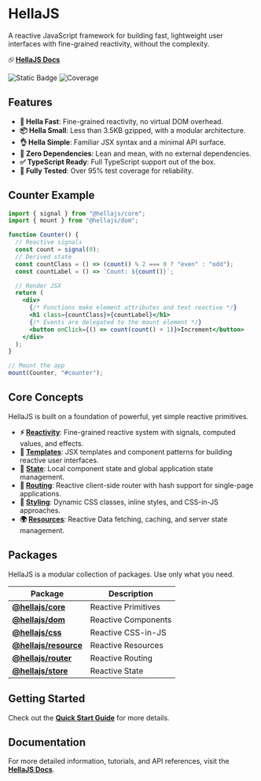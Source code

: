 # HellaJS

A reactive JavaScript framework for building fast, lightweight user interfaces with fine-grained reactivity, without the complexity.

⮺ **[HellaJS Docs](https://hellajs.com)**

![Static Badge](https://img.shields.io/badge/status-experimental-orange.svg)
![Coverage](https://img.shields.io/endpoint?url=https://gist.githubusercontent.com/omilli/6df7884e21572b4910c2f21edb658e56/raw/hellajs-coverage.json)

## Features

- **🚀 Hella Fast**: Fine-grained reactivity, no virtual DOM overhead.
- **📦 Hella Small**: Less than 3.5KB gzipped, with a modular architecture.
- **👌 Hella Simple**: Familiar JSX syntax and a minimal API surface.
- **💪 Zero Dependencies**: Lean and mean, with no external dependencies.
- **✅ TypeScript Ready**: Full TypeScript support out of the box.
- **🧪 Fully Tested**: Over 95% test coverage for reliability.

## Counter Example

```jsx
import { signal } from "@hellajs/core";
import { mount } from "@hellajs/dom";

function Counter() {
  // Reactive signals
  const count = signal(0);
  // Derived state
  const countClass = () => (count() % 2 === 0 ? "even" : "odd");
  const countLabel = () => `Count: ${count()}`;

  // Render JSX
  return (
    <div>
      {/* Functions make element attributes and text reactive */}
      <h1 class={countClass}>{countLabel}</h1>
      {/* Events are delegated to the mount element */}
      <button onClick={() => count(count() + 1)}>Increment</button>
    </div>
  );
}

// Mount the app
mount(Counter, "#counter");
```

## Core Concepts

HellaJS is built on a foundation of powerful, yet simple reactive primitives.

- **⚡ [Reactivity](https://hellajs.com/learn/concepts/reactivity)**: Fine-grained reactive system with signals, computed values, and effects.
- **📝 [Templates](https://hellajs.com/learn/concepts/templates)**: JSX templates and component patterns for building reactive user interfaces.
- **💾 [State](https://hellajs.com/learn/concepts/state)**: Local component state and global application state management.
- **🧭 [Routing](https://hellajs.com/learn/concepts/routing)**: Reactive client-side router with hash support for single-page applications.
- **🎨 [Styling](https://hellajs.com/learn/concepts/styling)**: Dynamic CSS classes, inline styles, and CSS-in-JS approaches.
- **🌍 [Resources](https://hellajs.com/learn/concepts/resources)**: Reactive Data fetching, caching, and server state management.

## Packages

HellaJS is a modular collection of packages. Use only what you need.

| Package | Description |
| --- | --- |
| **[@hellajs/core](packages/core/README.md)** | Reactive Primitives |
| **[@hellajs/dom](packages/dom/README.md)** | Reactive Components |
| **[@hellajs/css](packages/css/README.md)** | Reactive CSS-in-JS |
| **[@hellajs/resource](packages/resource/README.md)** | Reactive Resources |
| **[@hellajs/router](packages/router/README.md)** | Reactive Routing |
| **[@hellajs/store](packages/store/README.md)** | Reactive State |

## Getting Started

Check out the **[Quick Start Guide](https://hellajs.com/learn/quick-start)** for more details.

## Documentation

For more detailed information, tutorials, and API references, visit the **[HellaJS Docs](https://hellajs.com)**.
